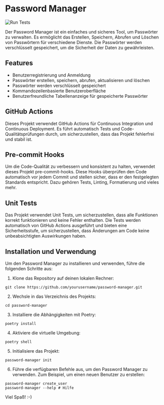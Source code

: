# Password Manager
![Run Tests](https://github.com/Coding-Crashkurse/Software-Engineering-Capstone-Project/actions/workflows/main.yaml/badge.svg)


Der Password Manager ist ein einfaches und sicheres Tool, um Passwörter zu verwalten. Es ermöglicht das Erstellen, Speichern, Abrufen und Löschen von Passwörtern für verschiedene Dienste. Die Passwörter werden verschlüsselt gespeichert, um die Sicherheit der Daten zu gewährleisten.

## Features

- Benutzerregistrierung und Anmeldung
- Passwörter erstellen, speichern, abrufen, aktualisieren und löschen
- Passwörter werden verschlüsselt gespeichert
- Kommandozeilenbasierte Benutzeroberfläche
- Benutzerfreundliche Tabellenanzeige für gespeicherte Passwörter

## GitHub Actions

Dieses Projekt verwendet GitHub Actions für Continuous Integration und Continuous Deployment. Es führt automatisch Tests und Code-Qualitätsprüfungen durch, um sicherzustellen, dass das Projekt fehlerfrei und stabil ist.

## Pre-commit Hooks

Um die Code-Qualität zu verbessern und konsistent zu halten, verwendet dieses Projekt pre-commit-hooks. Diese Hooks überprüfen den Code automatisch vor jedem Commit und stellen sicher, dass er den festgelegten Standards entspricht. Dazu gehören Tests, Linting, Formatierung und vieles mehr.

## Unit Tests

Das Projekt verwendet Unit Tests, um sicherzustellen, dass alle Funktionen korrekt funktionieren und keine Fehler enthalten. Die Tests werden automatisch von GitHub Actions ausgeführt und bieten eine Sicherheitsstufe, um sicherzustellen, dass Änderungen am Code keine unbeabsichtigten Auswirkungen haben.

## Installation und Verwendung

Um den Password Manager zu installieren und verwenden, führe die folgenden Schritte aus:

1. Klone das Repository auf deinen lokalen Rechner:

```shell
git clone https://github.com/yourusername/password-manager.git
```

2. Wechsle in das Verzeichnis des Projekts:

```shell
cd password-manager
```

3. Installiere die Abhängigkeiten mit Poetry:

```shell
poetry install
```

4. Aktiviere die virtuelle Umgebung:

```shell
poetry shell
```

5. Initialisiere das Projekt:

```shell
password-manager init
```


6. Führe die verfügbaren Befehle aus, um den Password Manager zu verwenden. Zum Beispiel, um einen neuen Benutzer zu erstellen:


```shell
password-manager create_user
password-manager --help # Hilfe
```

Viel Spaß! :-)